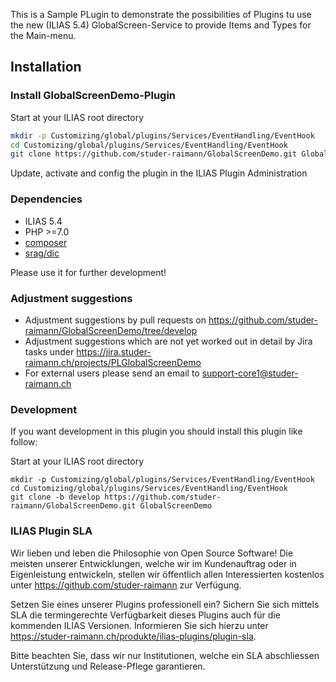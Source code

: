 This is a Sample PLugin to demonstrate the possibilities of Plugins tu use the new (ILIAS 5.4) GlobalScreen-Service to provide Items and Types for the Main-menu.

## Installation

### Install GlobalScreenDemo-Plugin
Start at your ILIAS root directory
```bash
mkdir -p Customizing/global/plugins/Services/EventHandling/EventHook
cd Customizing/global/plugins/Services/EventHandling/EventHook
git clone https://github.com/studer-raimann/GlobalScreenDemo.git GlobalScreenDemo
```
Update, activate and config the plugin in the ILIAS Plugin Administration

### Dependencies
* ILIAS 5.4
* PHP >=7.0
* [composer](https://getcomposer.org)
* [srag/dic](https://packagist.org/packages/srag/dic)

Please use it for further development!

### Adjustment suggestions
* Adjustment suggestions by pull requests on https://github.com/studer-raimann/GlobalScreenDemo/tree/develop
* Adjustment suggestions which are not yet worked out in detail by Jira tasks under https://jira.studer-raimann.ch/projects/PLGlobalScreenDemo
* For external users please send an email to support-core1@studer-raimann.ch

### Development
If you want development in this plugin you should install this plugin like follow:

Start at your ILIAS root directory
```
mkdir -p Customizing/global/plugins/Services/EventHandling/EventHook
cd Customizing/global/plugins/Services/EventHandling/EventHook
git clone -b develop https://github.com/studer-raimann/GlobalScreenDemo.git GlobalScreenDemo
```

### ILIAS Plugin SLA
Wir lieben und leben die Philosophie von Open Source Software! Die meisten unserer Entwicklungen, welche wir im Kundenauftrag oder in Eigenleistung entwickeln, stellen wir öffentlich allen Interessierten kostenlos unter https://github.com/studer-raimann zur Verfügung.

Setzen Sie eines unserer Plugins professionell ein? Sichern Sie sich mittels SLA die termingerechte Verfügbarkeit dieses Plugins auch für die kommenden ILIAS Versionen. Informieren Sie sich hierzu unter https://studer-raimann.ch/produkte/ilias-plugins/plugin-sla.

Bitte beachten Sie, dass wir nur Institutionen, welche ein SLA abschliessen Unterstützung und Release-Pflege garantieren.
